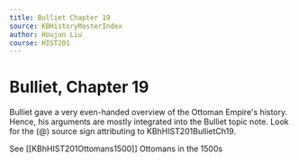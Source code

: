 ```yaml
---
title: Bulliet Chapter 19
source: KBHistoryMasterIndex
author: Houjun Liu
course: HIST201
---
```


# Bulliet, Chapter 19

Bulliet gave a very even-handed overview of the Ottoman Empire's history. Hence, his arguments are mostly integrated into the Bulliet topic note. Look for the (@) source sign attributing to KBhHIST201BullietCh19.

See [[KBhHIST201Ottomans1500]] Ottomans in the 1500s
   